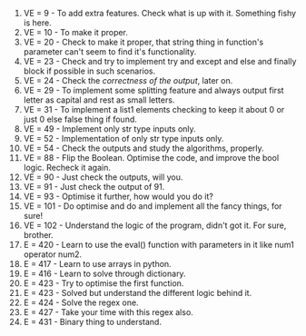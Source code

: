 1. VE = 9 - To add extra features. Check what is up with it. Something fishy is here.
2. VE = 10 - To make it proper.
3. VE = 20 - Check to make it proper, that string thing in function's parameter can't seem to find it's functionality.
4. VE = 23 - Check and try to implement try and except and else and finally block if possible in such scenarios.
5. VE = 24 - Check the *correctness of the output*, later on.
6. VE = 29 - To implement some splitting feature and always output first letter as capital and rest as small letters.
7. VE = 31 - To implement a list1 elements checking to keep it about 0 or just 0 else false thing if found.
8. VE = 49 - Implement only str type inputs only.
9. VE = 52 - Implementation of only str type inputs only.
10. VE = 54 - Check the outputs and study the algorithms, properly.
11. VE = 88 - Flip the Boolean. Optimise the code, and improve the bool logic. <!--Important. --> Recheck it again.
12. VE = 90 - Just check the outputs, will you.
13. VE = 91 - Just check the output of 91.
14. VE = 93 - Optimise it further, how would you do it?
15. VE = 101 - Do optimise and do and implement all the fancy things, for sure! <!--Learn little bit about RegEx. -->
16. VE = 102 - Understand the logic of the program, didn't got it. For sure, brother.
17. E = 420 - Learn to use the eval() function with parameters in it like num1 operator num2.
18. E = 417 - Learn to use arrays in python.
19. E = 416 - Learn to solve through dictionary.
20. E = 423 - Try to optimise the first function.
21. E = 423 - Solved but understand the different logic behind it. <!-- Easily done, high priority -->
22. E = 424 - Solve the regex one. <!-- Take your time-->
23. E = 427 - Take your time with this regex also. <!-- Take your time -->
24. E = 431 - Binary thing to understand.